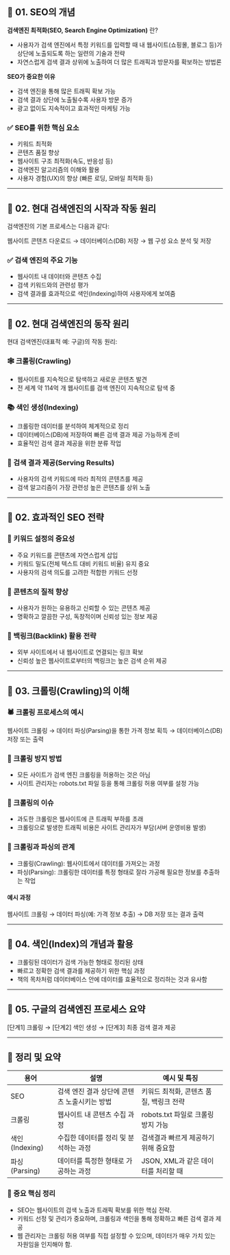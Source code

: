 ## 📌 01. SEO의 개념

**검색엔진 최적화(SEO, Search Engine Optimization)** 란?

- 사용자가 검색 엔진에서 특정 키워드를 입력할 때 내 웹사이트(쇼핑몰, 블로그 등)가 상단에 노출되도록 하는 일련의 기술과 전략
- 자연스럽게 검색 결과 상위에 노출하여 더 많은 트래픽과 방문자를 확보하는 방법론

**SEO가 중요한 이유**

- 검색 엔진을 통해 많은 트래픽 확보 가능
- 검색 결과 상단에 노출될수록 사용자 방문 증가
- 광고 없이도 지속적이고 효과적인 마케팅 가능

### ✅ SEO를 위한 핵심 요소

- 키워드 최적화
- 콘텐츠 품질 향상
- 웹사이트 구조 최적화(속도, 반응성 등)
- 검색엔진 알고리즘의 이해와 활용
- 사용자 경험(UX)의 향상 (빠른 로딩, 모바일 최적화 등)

---

## 📌 02. 현대 검색엔진의 시작과 작동 원리

검색엔진의 기본 프로세스는 다음과 같다:

웹사이트 콘텐츠 다운로드 → 데이터베이스(DB) 저장 → 웹 구성 요소 분석 및 저장


### ✅ 검색 엔진의 주요 기능

- 웹사이트 내 데이터와 콘텐츠 수집
- 검색 키워드와의 관련성 평가
- 검색 결과를 효과적으로 색인(Indexing)하여 사용자에게 보여줌

---

## 📌 02. 현대 검색엔진의 동작 원리

현대 검색엔진(대표적 예: 구글)의 작동 원리:

### 🕸️ 크롤링(Crawling)

- 웹사이트를 지속적으로 탐색하고 새로운 콘텐츠 발견
- 전 세계 약 114억 개 웹사이트를 검색 엔진이 지속적으로 탐색 중

### 📚 색인 생성(Indexing)

- 크롤링한 데이터를 분석하여 체계적으로 정리
- 데이터베이스(DB)에 저장하여 빠른 검색 결과 제공 가능하게 준비
- 효율적인 검색 결과 제공을 위한 분류 작업

### 🚩 검색 결과 제공(Serving Results)

- 사용자의 검색 키워드에 따라 최적의 콘텐츠를 제공
- 검색 알고리즘이 가장 관련성 높은 콘텐츠를 상위 노출

---

## 📌 02. 효과적인 SEO 전략

### 🎯 키워드 설정의 중요성

- 주요 키워드를 콘텐츠에 자연스럽게 삽입
- 키워드 밀도(전체 텍스트 대비 키워드 비율) 유지 중요
- 사용자의 검색 의도를 고려한 적합한 키워드 선정

### 🎯 콘텐츠의 질적 향상

- 사용자가 원하는 유용하고 신뢰할 수 있는 콘텐츠 제공
- 명확하고 깔끔한 구성, 독창적이며 신뢰성 있는 정보 제공

### 🎯 백링크(Backlink) 활용 전략

- 외부 사이트에서 내 웹사이트로 연결되는 링크 확보
- 신뢰성 높은 웹사이트로부터의 백링크는 높은 검색 순위 제공

---

## 📌 03. 크롤링(Crawling)의 이해

### 🕷️ 크롤링 프로세스의 예시

웹사이트 크롤링 → 데이터 파싱(Parsing)을 통한 가격 정보 획득 → 데이터베이스(DB) 저장 또는 출력



### 🛑 크롤링 방지 방법

- 모든 사이트가 검색 엔진 크롤링을 허용하는 것은 아님
- 사이트 관리자는 robots.txt 파일 등을 통해 크롤링 허용 여부를 설정 가능

### 🚨 크롤링의 이슈

- 과도한 크롤링은 웹사이트에 큰 트래픽 부하를 초래
- 크롤링으로 발생한 트래픽 비용은 사이트 관리자가 부담(서버 운영비용 발생)

### 📌 크롤링과 파싱의 관계

- 크롤링(Crawling): 웹사이트에서 데이터를 가져오는 과정
- 파싱(Parsing): 크롤링한 데이터를 특정 형태로 잘라 가공해 필요한 정보를 추출하는 작업

#### 예시 과정

웹사이트 크롤링 → 데이터 파싱(예: 가격 정보 추출) → DB 저장 또는 결과 출력


---

## 📌 04. 색인(Index)의 개념과 활용

- 크롤링된 데이터가 검색 가능한 형태로 정리된 상태
- 빠르고 정확한 검색 결과를 제공하기 위한 핵심 과정
- 책의 목차처럼 데이터베이스 안에 데이터를 효율적으로 정리하는 것과 유사함

---

## 📌 05. 구글의 검색엔진 프로세스 요약

[단계1] 크롤링 → [단계2] 색인 생성 → [단계3] 최종 검색 결과 제공


---

## 📝 정리 및 요약

| 용어          | 설명                                   | 예시 및 특징                         |
|---------------|----------------------------------------|--------------------------------------|
| SEO           | 검색 엔진 결과 상단에 콘텐츠 노출시키는 방법| 키워드 최적화, 콘텐츠 품질, 백링크 전략 |
| 크롤링        | 웹사이트 내 콘텐츠 수집 과정           | robots.txt 파일로 크롤링 방지 가능   |
| 색인(Indexing)| 수집한 데이터를 정리 및 분석하는 과정   | 검색결과 빠르게 제공하기 위해 중요함 |
| 파싱(Parsing) | 데이터를 특정한 형태로 가공하는 과정    | JSON, XML과 같은 데이터를 처리할 때 |

### 🔑 중요 핵심 정리

- SEO는 웹사이트의 검색 노출과 트래픽 확보를 위한 핵심 전략.
- 키워드 선정 및 관리가 중요하며, 크롤링과 색인을 통해 정확하고 빠른 검색 결과 제공
- 웹 관리자는 크롤링 허용 여부를 직접 설정할 수 있으며, 데이터가 매우 가치 있는 자원임을 인지해야 함.
